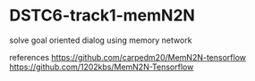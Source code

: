 # DSTC6-track1-memN2N
solve goal oriented dialog using memory network


references
https://github.com/carpedm20/MemN2N-tensorflow
https://github.com/1202kbs/MemN2N-Tensorflow
